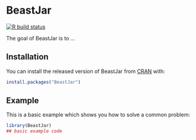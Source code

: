 # BeastJar

<!-- badges: start -->
[![R build status](https://github.com/beast-mcmc/BeastJar/workflows/R-CMD-check/badge.svg)](https://github.com/beast-mcmc/BeastJar)
<!-- badges: end -->

The goal of BeastJar is to ...

## Installation

You can install the released version of BeastJar from [CRAN](https://CRAN.R-project.org) with:

``` r
install.packages("BeastJar")
```

## Example

This is a basic example which shows you how to solve a common problem:

``` r
library(BeastJar)
## basic example code
```

